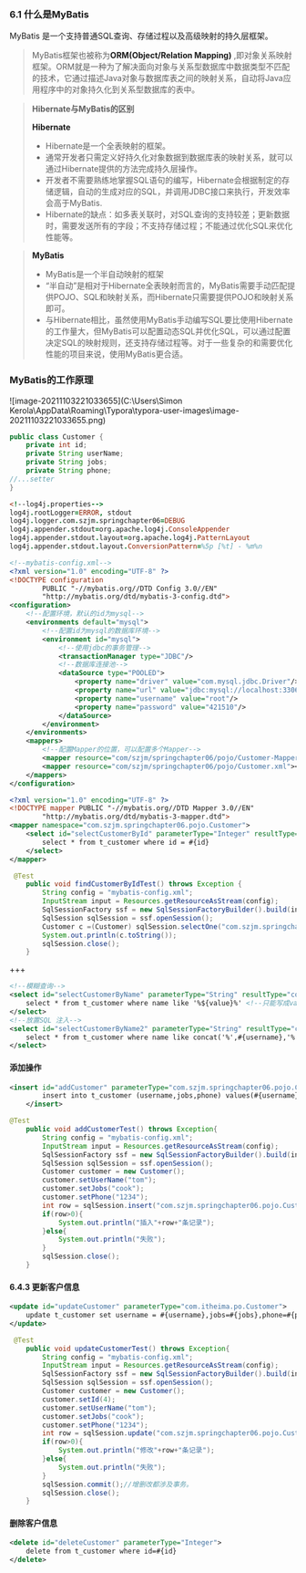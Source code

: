  ### 6.1 什么是MyBatis

MyBatis 是一个支持普通SQL查询、存储过程以及高级映射的持久层框架。

> MyBatis框架也被称为<a>**ORM(Object/Relation Mapping)**</a> ,即对象关系映射框架。ORM就是一种为了解决面向对象与关系型数据库中数据类型不匹配的技术，它通过描述Java对象与数据库表之间的映射关系，自动将Java应用程序中的对象持久化到关系型数据库的表中。

> **Hibernate与MyBatis的区别**
>
> <a>**Hibernate**</a> 
>
> - Hibernate是一个全表映射的框架。
> - 通常开发者只需定义好持久化对象数据到数据库表的映射关系，就可以通过Hibernate提供的方法完成持久层操作。
> - 开发者不需要熟练地掌握SQL语句的编写，Hibernate会根据制定的存储逻辑，自动的生成对应的SQL，并调用JDBC接口来执行，开发效率会高于MyBatis.
> - Hibernate的缺点：如多表关联时，对SQL查询的支持较差；更新数据时，需要发送所有的字段；不支持存储过程；不能通过优化SQL来优化性能等。

> <a>**MyBatis**</a>
>
> - MyBatis是一个半自动映射的框架
> - “半自动”是相对于Hibernate全表映射而言的，MyBatis需要手动匹配提供POJO、SQL和映射关系，而Hibernate只需要提供POJO和映射关系即可。
> - 与Hibernate相比，虽然使用MyBatis手动编写SQL要比使用Hibernate的工作量大，但MyBatis可以配置动态SQL并优化SQL，可以通过配置决定SQL的映射规则，还支持存储过程等。对于一些复杂的和需要优化性能的项目来说，使用MyBatis更合适。

### MyBatis的工作原理

![image-20211103221033655](C:\Users\Simon Kerola\AppData\Roaming\Typora\typora-user-images\image-20211103221033655.png)

```java
public class Customer {
    private int id;
    private String userName;
    private String jobs;
    private String phone;
//...setter
}
```

```pro
<!--log4j.properties-->
log4j.rootLogger=ERROR, stdout
log4j.logger.com.szjm.springchapter06=DEBUG
log4j.appender.stdout=org.apache.log4j.ConsoleAppender
log4j.appender.stdout.layout=org.apache.log4j.PatternLayout
log4j.appender.stdout.layout.ConversionPattern=%5p [%t] - %m%n
```

```xml
<!--mybatis-config.xml-->
<?xml version="1.0" encoding="UTF-8" ?>
<!DOCTYPE configuration
        PUBLIC "-//mybatis.org//DTD Config 3.0//EN"
        "http://mybatis.org/dtd/mybatis-3-config.dtd">
<configuration>
    <!--配置环境，默认的id为mysql-->
    <environments default="mysql">
        <!--配置id为mysql的数据库环境-->
        <environment id="mysql">
            <!--使用jdbc的事务管理-->
            <transactionManager type="JDBC"/>
            <!--数据库连接池-->
            <dataSource type="POOLED">
                <property name="driver" value="com.mysql.jdbc.Driver"/>
                <property name="url" value="jdbc:mysql://localhost:3306/mydb"/>
                <property name="username" value="root"/>
                <property name="password" value="421510"/>
            </dataSource>
        </environment>
    </environments>
    <mappers>
        <!--配置Mapper的位置，可以配置多个Mapper-->
        <mapper resource="com/szjm/springchapter06/pojo/Customer-Mapper.xml"></mapper>
        <mapper resource="com/szjm/springchapter06/pojo/Customer.xml"></mapper>
    </mappers>
</configuration>
```

```xml
<?xml version="1.0" encoding="UTF-8" ?>
<!DOCTYPE mapper PUBLIC "-//mybatis.org//DTD Mapper 3.0//EN"
        "http://mybatis.org/dtd/mybatis-3-mapper.dtd">
<mapper namespace="com.szjm.springchapter06.pojo.Customer">
    <select id="selectCustomerById" parameterType="Integer" resultType="com.szjm.springchapter06.pojo.Customer">
        select * from t_customer where id = #{id}
    </select>
</mapper>
```

```java
 @Test
    public void findCustomerByIdTest() throws Exception {
        String config = "mybatis-config.xml";
        InputStream input = Resources.getResourceAsStream(config);
        SqlSessionFactory ssf = new SqlSessionFactoryBuilder().build(input);
        SqlSession sqlSession = ssf.openSession();
        Customer c =(Customer) sqlSession.selectOne("com.szjm.springchapter06.pojo.Customer.FindCustomerById",1);
        System.out.println(c.toString());
        sqlSession.close();
    }
```

+++

```xml
<!--模糊查询-->
<select id="selectCustomerByName" parameterType="String" resultType="com.szjm.springchapter06.pojo.Customer">
    select * from t_customer where name like '%${value}%' <!--只能写成value-->
</select>
<!--放置SQL 注入-->
<select id="selectCustomerByName2" parameterType="String" resultType="com.szjm.springchapter06.pojo.Customer">
    select * from t_customer where name like concat('%',#{username},'%') <!--可以随便命名-->
</select>
```

#### 添加操作

```xml
<insert id="addCustomer" parameterType="com.szjm.springchapter06.pojo.Customer">
        insert into t_customer (username,jobs,phone) values(#{username},#{jobs},#{phone})
    </insert>
```

```java
@Test
    public void addCustomerTest() throws Exception{
        String config = "mybatis-config.xml";
        InputStream input = Resources.getResourceAsStream(config);
        SqlSessionFactory ssf = new SqlSessionFactoryBuilder().build(input);
        SqlSession sqlSession = ssf.openSession();
        Customer customer = new Customer();
        customer.setUserName("tom");
        customer.setJobs("cook");
        customer.setPhone("1234");
        int row = sqlSession.insert("com.szjm.springchapter06.pojo.Customer.addCustomer",customer);
        if(row>0){
            System.out.println("插入"+row+"条记录");
        }else{
            System.out.println("失败");
        }
        sqlSession.close();
    }
```

#### 6.4.3 更新客户信息

```xml
<update id="updateCustomer" parameterType="com.itheima.po.Customer">
	update t_customer set username = #{username},jobs=#{jobs},phone=#{phone} where id =#{id}
</update>
```

```java
 @Test
    public void updateCustomerTest() throws Exception{
        String config = "mybatis-config.xml";
        InputStream input = Resources.getResourceAsStream(config);
        SqlSessionFactory ssf = new SqlSessionFactoryBuilder().build(input);
        SqlSession sqlSession = ssf.openSession();
        Customer customer = new Customer();
        customer.setId(4);
        customer.setUserName("tom");
        customer.setJobs("cook");
        customer.setPhone("1234");
        int row = sqlSession.update("com.szjm.springchapter06.pojo.Customer.updateCustomer",customer);
        if(row>0){
            System.out.println("修改"+row+"条记录");
        }else{
            System.out.println("失败");
        }
        sqlSession.commit();//增删改都涉及事务。
        sqlSession.close();
    }
```

#### 删除客户信息

```xml
<delete id="deleteCustomer" parameterType="Integer">
	delete from t_customer where id=#{id}
</delete>
```

